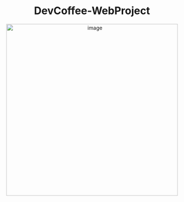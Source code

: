 <h1 align="center"> DevCoffee-WebProject </h1>
<p align="center">
<img width="468" alt="image" src="https://user-images.githubusercontent.com/83897840/169691951-38aa5a98-6d14-4806-8519-3738ff5c16a3.png"> 
 
